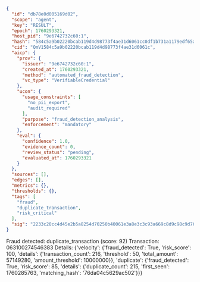 ```json
{
  "id": "db78e0d005169d02",
  "scope": "agent",
  "key": "RESULT",
  "epoch": 1760293321,
  "host_pid": "9e6742732c60:1",
  "hash": "584c5a9b02220bcab119d4d98773f4ae31d6061cc0df1b731a1179edf65a3890",
  "cid": "QmV1584c5a9b02220bcab119d4d98773f4ae31d6061c",
  "aicp": {
    "prov": {
      "issuer": "9e6742732c60:1",
      "created_at": 1760293321,
      "method": "automated_fraud_detection",
      "vc_type": "VerifiableCredential"
    },
    "ucon": {
      "usage_constraints": [
        "no_pii_export",
        "audit_required"
      ],
      "purpose": "fraud_detection_analysis",
      "enforcement": "mandatory"
    },
    "eval": {
      "confidence": 1.0,
      "evidence_count": 0,
      "review_status": "pending",
      "evaluated_at": 1760293321
    }
  },
  "sources": [],
  "edges": [],
  "metrics": {},
  "thresholds": {},
  "tags": [
    "fraud",
    "duplicate_transaction",
    "risk_critical"
  ],
  "sig": "2233c20cc4d45e2b5a8254d70250b40061e3a8e3c3c93a669c8d9c98c9d764b5"
}
```

Fraud detected: duplicate_transaction (score: 92)
Transaction: 063100274546383
Details: {'velocity': {'fraud_detected': True, 'risk_score': 100, 'details': {'transaction_count': 216, 'threshold': 50, 'total_amount': 57149280, 'amount_threshold': 10000000}}, 'duplicate': {'fraud_detected': True, 'risk_score': 85, 'details': {'duplicate_count': 215, 'first_seen': 1760285763, 'matching_hash': '76da04c5629ac502'}}}